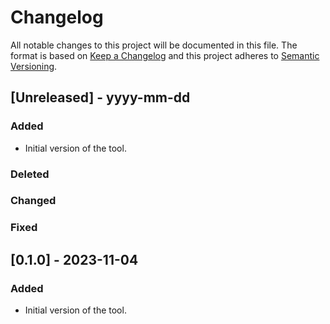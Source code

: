 # Changelog

All notable changes to this project will be documented in this file. The format is based on [Keep a Changelog](http://keepachangelog.com/en/1.0.0/)
and this project adheres to [Semantic Versioning](http://semver.org/spec/v2.0.0.html).


## [Unreleased] - yyyy-mm-dd
### Added
- Initial version of the tool.
### Deleted
### Changed
### Fixed

## [0.1.0] - 2023-11-04
### Added
- Initial version of the tool.